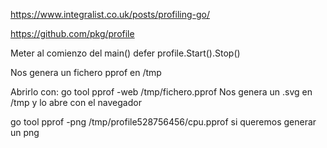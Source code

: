 https://www.integralist.co.uk/posts/profiling-go/

https://github.com/pkg/profile

Meter al comienzo del main()
defer profile.Start().Stop()

Nos genera un fichero pprof en /tmp

Abrirlo con:
go tool pprof -web /tmp/fichero.pprof
Nos genera un .svg en /tmp y lo abre con el navegador


go tool pprof -png /tmp/profile528756456/cpu.pprof
  si queremos generar un png
